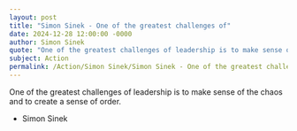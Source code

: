 ```yaml
---
layout: post
title: "Simon Sinek - One of the greatest challenges of"
date: 2024-12-28 12:00:00 -0000
author: Simon Sinek
quote: "One of the greatest challenges of leadership is to make sense of the chaos and to create a sense of order."
subject: Action
permalink: /Action/Simon Sinek/Simon Sinek - One of the greatest challenges of
---
```


One of the greatest challenges of leadership is to make sense of the chaos and to create a sense of order.

- Simon Sinek
